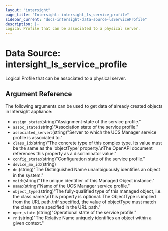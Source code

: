 ```yaml
---
layout: "intersight"
page_title: "Intersight: intersight_ls_service_profile"
sidebar_current: "docs-intersight-data-source-lsServiceProfile"
description: |-
Logical Profile that can be associated to a physical server.
---
```


# Data Source: intersight_ls_service_profile
Logical Profile that can be associated to a physical server.
## Argument Reference
The following arguments can be used to get data of already created objects in Intersight appliance:
* `assign_state`:(string)"Assignment state of the service profile."
* `assoc_state`:(string)"Association state of the service profile."
* `associated_server`:(string)"Server to which the UCS Manager service profile is associated to."
* `class_id`:(string)"The concrete type of this complex type. Its value must be the same as the 'objectType' property.\nThe OpenAPI document references this property as a discriminator value."
* `config_state`:(string)"Configuration state of the service profile."
* `device_mo_id`:(string)
* `dn`:(string)"The Distinguished Name unambiguously identifies an object in the system."
* `moid`:(string)"The unique identifier of this Managed Object instance."
* `name`:(string)"Name of the UCS Manager service profile."
* `object_type`:(string)"The fully-qualified type of this managed object, i.e. the class name.\nThis property is optional. The ObjectType is implied from the URL path.\nIf specified, the value of objectType must match the class name specified in the URL path."
* `oper_state`:(string)"Operational state of the service profile."
* `rn`:(string)"The Relative Name uniquely identifies an object within a given context."
